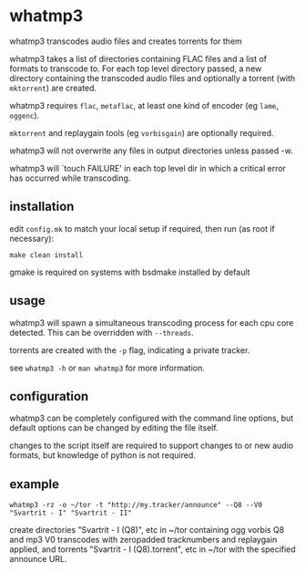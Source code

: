 # whatmp3

whatmp3 transcodes audio files and creates torrents for them

whatmp3 takes a list of directories containing FLAC files and
a list of formats to transcode to. For each top level directory passed,
a new directory containing the transcoded audio files and optionally
a torrent (with `mktorrent`) are created.

whatmp3 requires `flac`, `metaflac`, at least one kind of encoder (eg
`lame`, `oggenc`).

`mktorrent` and replaygain tools (eg `vorbisgain`) are optionally
required.

whatmp3 will not overwrite any files in output directories unless
passed -w.

whatmp3 will `touch FAILURE' in each top level dir in which a
critical error has occurred while transcoding.

## installation

edit `config.mk` to match your local setup  if required, then run
(as root if necessary):

	make clean install

gmake is required on systems with bsdmake installed by default

## usage

whatmp3 will spawn a simultaneous transcoding process for each cpu core
detected. This can be overridden with `--threads`.

torrents are created with the `-p` flag, indicating a private tracker.

see `whatmp3 -h` or `man whatmp3` for more information.

## configuration

whatmp3 can be completely configured with the command line options, but
default options can be changed by editing the file itself.

changes to the script itself are required to support changes to or new
audio formats, but knowledge of python is not required.

## example

	whatmp3 -rz -o ~/tor -t "http://my.tracker/announce" --Q8 --V0 "Svartrit - I" "Svartrit - II"

create directories "Svartrit - I (Q8)", etc in ~/tor containing
ogg vorbis Q8 and mp3 V0 transcodes with zeropadded tracknumbers and
replaygain applied, and torrents "Svartrit - I (Q8).torrent", etc in
~/tor with the specified announce URL.
